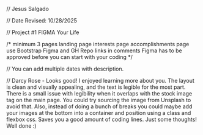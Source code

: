 // Jesus Salgado

// Date Revised: 10/28/2025

// Project #1 FIGMA Your Life

/*
  minimum 3 pages 
  landing page
  interests page
  accomplishments page
  use Bootstrap
  Figma and GH Repo links in comments
  Figma has to be approved before you can start with your coding 
*/


// You can add multiple dates with description.

// Darcy Rose - Looks good! I enjoyed learning more about you. The layout is clean and visually appealing, and the text is legible for the most part. There is a small issue with legibility when it overlaps with the stock image tag on the main page. You could try sourcing the image from Unsplash to avoid that. Also, instead of doing a bunch of breaks you could maybe add your images at the bottom into a container and position using a class and flexbox css. Saves you a good amount of coding lines. Just some thoughts! Well done :)
